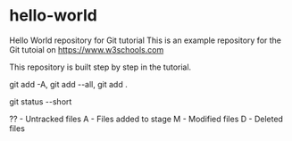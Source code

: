 # hello-world
Hello World repository for Git tutorial
This is an example repository for the Git tutoial on https://www.w3schools.com

This repository is built step by step in the tutorial.

git add -A, git add --all, git add .

git status --short

?? - Untracked files
A - Files added to stage
M - Modified files
D - Deleted files